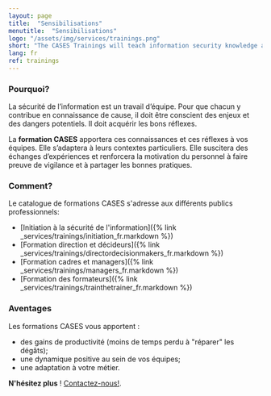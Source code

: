 ```yaml
---
layout: page
title:  "Sensibilisations"
menutitle:  "Sensibilisations"
logo: "/assets/img/services/trainings.png"
short: "The CASES Trainings will teach information security knowledge and good practices to you and your teams."
lang: fr
ref: trainings
---
```

### Pourquoi?
La sécurité de l’information est un travail d’équipe. Pour que chacun y contribue en connaissance de cause, il doit être conscient des enjeux et des dangers potentiels. Il doit acquérir les bons réflexes.

La **formation CASES** apportera ces connaissances et ces réflexes à vos équipes. Elle s’adaptera à leurs contextes particuliers. Elle suscitera des échanges d’expériences et renforcera la motivation du personnel à faire preuve de vigilance et à partager les bonnes pratiques.


### Comment?
Le catalogue de formations CASES s'adresse aux différents publics professionnels:

* [Initiation à la sécurité de l'information]({% link _services/trainings/initiation_fr.markdown %})
* [Formation direction et décideurs]({% link _services/trainings/directordecisionmakers_fr.markdown %})
* [Formation cadres et managers]({% link _services/trainings/managers_fr.markdown %})
* [Formation des formateurs]({% link _services/trainings/trainthetrainer_fr.markdown %})


### Aventages
Les formations CASES vous apportent :

* des gains de productivité (moins de temps perdu à "réparer" les dégâts);
* une dynamique positive au sein de vos équipes;
* une adaptation à votre métier.

**N'hésitez plus** ! [Contactez-nous!](mailto:info@cases.lu?subject=Formations%20CASES).
